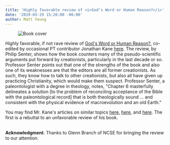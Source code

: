 ```yaml
---
title: 'Highly favorable review of <i>God’s Word or Human Reason?</i>'
date: '2019-03-29 15:20:00 -06:00' 
author: Matt Young
---
```

<figure>
<img src="/PT/uploads/2019/Gods_Word_Cover.jpg" alt="Book cover"/>
</figure>

Highly favorable, if not rave review of <a href="https://www.amazon.com/Gods-Word-Human-Reason-Perspective/dp/1629013722">God's Word or Human Reason?</a>, co-edited by occasional PT contributor Jonathan Kane <a href="https://palaeo-electronica.org/content/pdfs/review_gods_word.pdf">here</a>. The review, by Philip Senter, shows how the book counters many of the pseudo-scientific arguments put forward by creationists, particularly in the last decade or so. Professor Senter points out that one of the strengths of the book and also one of its weaknesses are that the editors are all former creationists. As such, they know how to talk to other creationists, but also all have given up practicing Christianity, which would make them suspect. Professor Senter, a paleontologist with a degree in theology, notes, "Chapter 6 masterfully delineates a solution [to the problem of reconciling acceptance of the Bible with the paleontological record] that is both theologically sound ... and consistent with the physical evidence of macroevolution and an old Earth." 

You may find Mr. Kane's articles on similar topics <a href="https://pandasthumb.org/archives/2018/10/John-Woodmorappe-vs.html">here</a>, <a href="https://pandasthumb.org/archives/2017/10/five-principles.html">here</a>, and <a href="https://pandasthumb.org/archives/2016/11/creationist-class.html">here</a>. The first is a rebuttal to an unfavorable review of his book.

<br/>
<strong>Acknowledgment</strong>. Thanks to Glenn Branch of NCSE for bringing the review to our attention.
